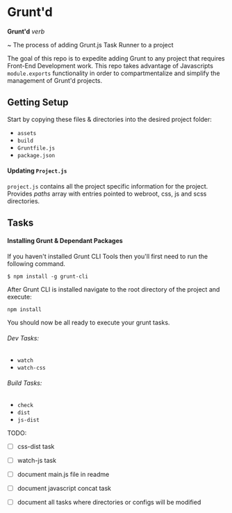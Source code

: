 # Grunt'd

**Grunt'd**
*verb*

~ The process of adding Grunt.js Task Runner to a project


The goal of this repo is to expedite adding Grunt to any project that requires Front-End Development work.  This repo takes advantage of Javascripts `module.exports` functionality in order to compartmentalize and simplify the management of Grunt'd projects.

## Getting Setup

Start by copying these files & directories into the desired project folder:

- `assets`
- `build`
- `Gruntfile.js`
- `package.json`



#### Updating `Project.js`

`project.js` contains all the project specific information for the project.  Provides _paths_ array with entries pointed to webroot, css, js and scss directories.

## Tasks

#### Installing Grunt & Dependant Packages
If you haven't installed Grunt CLI Tools then you'll first need to run the following command.

`$ npm install -g grunt-cli`

After Grunt CLI is installed navigate to the root directory of the project and execute: 

`npm install`

You should now be all ready to execute your grunt tasks.


###### Dev Tasks:
- `watch`
- `watch-css`

###### Build Tasks:
- `check`
- `dist`
- `js-dist`


TODO: 
- [ ] css-dist task
- [ ] watch-js task
- [ ] document main.js file in readme
- [ ] document javascript concat task
- [ ] document all tasks where directories or configs will be modified

